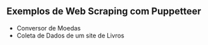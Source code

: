 ## Exemplos de Web Scraping com Puppetteer

* Conversor de Moedas
* Coleta de Dados de um site de Livros